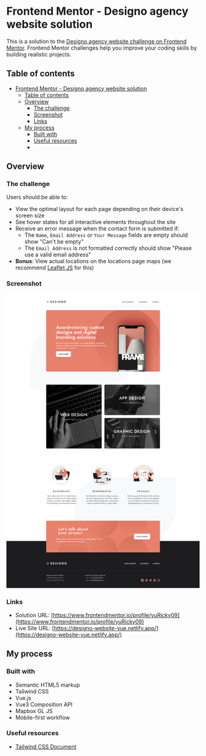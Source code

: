 # Frontend Mentor - Designo agency website solution

This is a solution to the [Designo agency website challenge on Frontend Mentor](https://www.frontendmentor.io/challenges/designo-multipage-website-G48K6rfUT). Frontend Mentor challenges help you improve your coding skills by building realistic projects.

## Table of contents

- [Frontend Mentor - Designo agency website solution](#frontend-mentor---designo-agency-website-solution)
  - [Table of contents](#table-of-contents)
  - [Overview](#overview)
    - [The challenge](#the-challenge)
    - [Screenshot](#screenshot)
    - [Links](#links)
  - [My process](#my-process)
    - [Built with](#built-with)
    - [Useful resources](#useful-resources)
    -

## Overview

### The challenge

Users should be able to:

- View the optimal layout for each page depending on their device's screen size
- See hover states for all interactive elements throughout the site
- Receive an error message when the contact form is submitted if:
  - The `Name`, `Email Address` or `Your Message` fields are empty should show "Can't be empty"
  - The `Email Address` is not formatted correctly should show "Please use a valid email address"
- **Bonus**: View actual locations on the locations page maps (we recommend [Leaflet JS](https://leafletjs.com/) for this)

### Screenshot

![](./src/assets/other/Screenshot%20.png)

### Links

- Solution URL: [https://www.frontendmentor.io/profile/yuRicky09](https://www.frontendmentor.io/profile/yuRicky09)
- Live Site URL: [https://designo-website-vue.netlify.app/](https://designo-website-vue.netlify.app/)

## My process

### Built with

- Semantic HTML5 markup
- Tailwind CSS
- Vue.js
- Vue3 Composition API
- Mapbox GL JS
- Mobile-first workflow

### Useful resources

- [Tailwind CSS Document](https://tailwindcss.com/)
